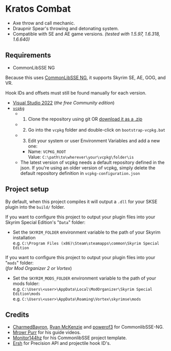 # Kratos Combat

* Axe throw and call mechanic.
* Draupnir Spear's throwing and detonating system.
* Compatible with SE and AE game versions. _(tested with 1.5.97, 1.6.318, 1.6.640)_

## Requirements

* CommonLibSSE NG

Because this uses [CommonLibSSE NG](https://github.com/CharmedBaryon/CommonLibSSE-NG), it supports Skyrim SE, AE, GOG, and VR. 

Hook IDs and offsets must still be found manually for each version.


* [Visual Studio 2022](https://visualstudio.microsoft.com/) (_the free Community edition_)
* [`vcpkg`](https://github.com/microsoft/vcpkg)
  - 1. Clone the repository using git OR [download it as a .zip](https://github.com/microsoft/vcpkg/archive/refs/heads/master.zip)
  - 2. Go into the `vcpkg` folder and double-click on `bootstrap-vcpkg.bat`
  - 3. Edit your system or user Environment Variables and add a new one:
    - Name: `VCPKG_ROOT`  
      Value: `C:\path\to\wherever\your\vcpkg\folder\is`
  - The latest version of vcpkg needs a default repository defined in the json. If you're using an older version of vcpkg, simply delete the default repository definition in `vcpkg-configuration.json`

## Project setup

By default, when this project compiles it will output a `.dll` for your SKSE plugin into the `build/` folder.

If you want to configure this project to output your plugin files
into your Skyrim Special Edition's "`Data`" folder:

- Set the `SKYRIM_FOLDER` environment variable to the path of your Skyrim installation  
  e.g. `C:\Program Files (x86)\Steam\steamapps\common\Skyrim Special Edition`

If you want to configure this project to output your plugin files
into your "`mods`" folder:  
(_for Mod Organizer 2 or Vortex_)

- Set the `SKYRIM_MODS_FOLDER` environment variable to the path of your mods folder:  
  e.g. `C:\Users\<user>\AppData\Local\ModOrganizer\Skyrim Special Edition\mods`  
  e.g. `C:\Users\<user>\AppData\Roaming\Vortex\skyrimse\mods`

## Credits
* [CharmedBayron](https://github.com/CharmedBaryon/CommonLibSSE-NG),
[Ryan McKenzie](https://github.com/Ryan-rsm-McKenzie) and
[powerof3](https://github.com/powerof3) for CommonlibSSE-NG.
* [Mrowr Purr](https://github.com/SkyrimScripting) for his guide videos.
* [Monitor144hz](https://github.com/Monitor144hz) for his CommonlibSSE project template.
* [Ersh](https://github.com/ersh1) for Precision API and projectile hook ID's.
